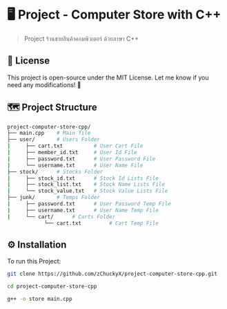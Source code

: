 # 🖥️ Project - Computer Store with C++

> Project ร้านขายสินค้าคอมพิวเตอร์ ด้วยภาษา C++

## 📜 License

This project is open-source under the MIT License. Let me know if you need any modifications! 🚀

## 🗺️ Project Structure

```bash
project-computer-store-cpp/
├── main.cpp    # Main file
├── user/       # Users Folder
|     ├── cart.txt          # User Cart File
|     ├── member_id.txt     # User Id File
|     ├── password.txt      # User Password File
|     └── username.txt      # User Name File
├── stock/      # Stocks Folder
|     ├── stock_id.txt      # Stock Id Lists File
|     ├── stock_list.txt    # Stock Name Lists File
|     └── stock_value.txt   # Stock Value Lists File
├── junk/       # Temps Folder
|     ├── password.txt      # User Password Temp File
|     ├── username.txt      # User Name Temp File
|     └── cart/      # Carts Folder
            └── cart.txt         # Cart Temp File
```

## ⚙️ Installation 
To run this Project:

```bash
git clone https://github.com/zChuckyX/project-computer-store-cpp.git
```
```bash
cd project-computer-store-cpp
```
```bash
g++ -o store main.cpp
```
